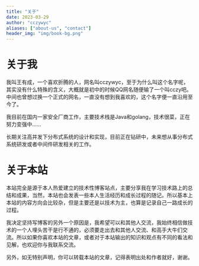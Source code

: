 ```yaml
---
title: "关于"
date: 2023-03-29
author: "cczywyc"
aliases: ["about-us", "contact"]
header_img: "img/book-bg.png"
---
```


# 关于我

我叫王有成，一个喜欢折腾的人，网名叫cczywyc，至于为什么叫这个名字呢，其实没有什么特殊的含义，大概就是初中的时候QQ网名随便输了一个叫cczy吧。中间也曾想过换一个正式的网名，一直没有想到我喜欢的，这个名字便一直沿用至今了。

我目前在国内一家安全厂商工作，主要技术栈是Java和golang，技术很菜，正在努力变强中......

长期关注高并发下分布式系统的设计和实现，目前正在钻研中，未来想从事分布式系统研发或者中间件研发相关的工作。

# 关于本站

本站完全是源于本人热爱建立的技术性博客站点，主要分享我在学习技术路上的总结和成果，当然，本站也会发表一些本人生活经历和成长过程的随记。所以基本上本站的内容方向会比较杂，但是主要还是以技术为主，也算是记录自己一路成长的过程。

我决定坚持写博客的另外一个原因是，我希望可以和其他人交流，我始终相信做技术的一个人埋头苦干是行不通的，必须要走出去和其他人交流、和高手大牛们交流。所以如果你喜欢本站的文章，或者对于本站输出的知识和观点有不同的看法和见解，也欢迎你与我联系交流。

另外，如无特别声明，你可以转载本站的文章，记得表明出处和作者就好，谢谢。
